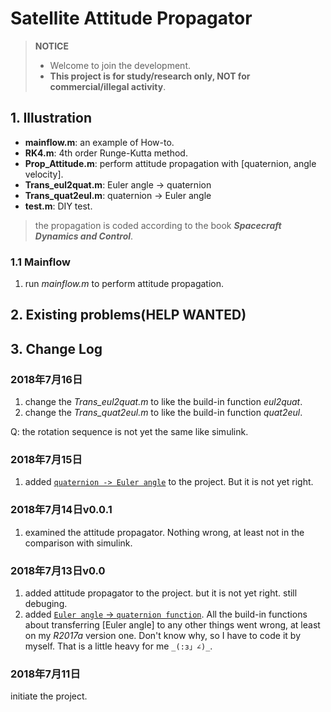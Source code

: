 # Satellite Attitude Propagator

> **NOTICE**
>* Welcome to join the development.
>* **This project is for study/research only, NOT for commercial/illegal activity**.

## 1. Illustration

* **mainflow.m**: an example of How-to.
* **RK4.m**: 4th order Runge-Kutta method.
* **Prop_Attitude.m**: perform attitude propagation with [quaternion, angle velocity].
* **Trans_eul2quat.m**: Euler angle -> quaternion
* **Trans_quat2eul.m**: quaternion -> Euler angle
* **test.m**: DIY test.

> the propagation is coded according to the book ***Spacecraft Dynamics and Control***.

### 1.1 Mainflow

1. run *mainflow.m* to perform attitude propagation.

## 2. Existing problems(HELP WANTED)

## 3. Change Log

### 2018年7月16日

1. change the *Trans_eul2quat.m* to like the build-in function *eul2quat*.
2. change the *Trans_quat2eul.m* to like the build-in function *quat2eul*.

Q: the rotation sequence is not yet the same like simulink.

### 2018年7月15日

1. added [```quaternion -> Euler angle```](http://www.euclideanspace.com/maths/geometry/rotations/conversions/quaternionToEuler/index.htm) to the project. But it is not yet right.

### 2018年7月14日**v0.0.1**

1. examined the attitude propagator. Nothing wrong, at least not in the comparison with simulink.

### 2018年7月13日**v0.0**

1. added attitude propagator to the project. but it is not yet right. still debuging.
2. added [```Euler angle``` -> ```quaternion function```](http://www.euclideanspace.com/maths/geometry/rotations/conversions/eulerToQuaternion/index.htm). All the build-in functions about transferring [Euler angle] to any other things went wrong, at least on my *R2017a* version one. Don't know why, so I have to code it by myself. That is a little heavy for me ```_(:з」∠)_```.

### 2018年7月11日

initiate the project.
